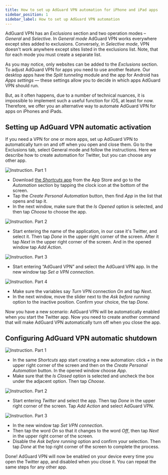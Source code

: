 ```yaml
---
title: How to set up AdGuard VPN automation for iPhone and iPad apps
sidebar_position: 1
sidebar_label: How to set up AdGuard VPN automation
---
```


AdGuard VPN has an *Exclusions* section and two operation modes – *General* and *Selective*. In *General mode* AdGuard VPN works everywhere except sites added to exclusions. Conversely, in *Selective mode*, VPN doesn't work anywhere except sites listed in the exclusions list. Note, that for each mode you must create a separate list.

As you may notice, only websites can be added to the *Exclusions* section. To adjust AdGuard VPN for apps you need to use another feature. Our desktop apps have the *Split tunneling* module and the app for Android has *Apps settings* — these settings allow you to decide in which apps AdGuard VPN should run.

But, as it often happens, due to a number of technical nuances, it is impossible to implement such a useful function for iOS, at least for now. Therefore, we offer you an alternative way to automate AdGuard VPN for apps on iPhones and iPads.

## Setting up AdGuard VPN automatic activation

If you need a VPN for one or more apps, set up AdGuard VPN to automatically turn on and off when you open and close them. Go to the Exclusions tab, select General mode and follow the instructions. Here we describe how to create automation for Twitter, but you can choose any other app.

![Instruction. Part 1](https://cdn.adguard.com/public/Adguard/Blog/VPNauto/vpn_on1_en.jpg)
* Download [the *Shortcuts* app](https://apps.apple.com/us/app/shortcuts/id915249334) from the App Store and go to the *Automation* section by tapping the clock icon at the bottom of the screen.
* Tap the *Create Personal Automation* button, then find *App* in the list that opens and tap it.
* In the next window, make sure that the *Is Opened* option is selected, and then tap *Choose* to choose the app.

![Instruction. Part 2](https://cdn.adguard.com/public/Adguard/Blog/VPNauto/vpn_on2_en.jpg)
* Start entering the name of the application, in our case it's Twitter, and select it. Then tap *Done* in the upper right corner of the screen. After it tap *Next* in the upper right corner of the screen. And in the opened window tap *Add Action*.

![Instruction. Part 3](https://cdn.adguard.com/public/Adguard/Blog/VPNauto/vpn_on3_en.jpg)

* Start entering “AdGuard VPN” and select the AdGuard VPN app. In the new window tap *Set a VPN connection*.

![Instruction. Part 4](https://cdn.adguard.com/public/Adguard/Blog/VPNauto/vpn_on4_en.jpg)
* Make sure the variables say *Turn* VPN connection *On* and tap *Next*.
* In the next window, move the slider next to the *Ask before running* option to the inactive position. Confirm your choice, the tap *Done*.

Now you have a new scenario: AdGuard VPN will be automatically enabled when you start the Twitter app. Now you need to create another command that will make AdGuard VPN automatically turn off when you close the app.

## Configuring AdGuard VPN automatic shutdown

![Instruction. Part 1](https://cdn.adguard.com/public/Adguard/Blog/VPNauto/vpn_off1_en.jpg)
* In the same *Shortcuts* app start creating a new automation: click *+* in the upper right corner of the screen and then on the *Create Personal Automation* button. In the opened window choose *App*.
* Make sure that the *Is Closed* option is selected and uncheck the box under the adjacent option. Then tap *Choose*.

![Instruction. Part 2](https://cdn.adguard.com/public/Adguard/Blog/VPNauto/vpn_off2_en.jpg)
* Start entering *Twitter* and select the app. Then tap *Done* in the upper right corner of the screen. Tap *Add Action* and select AdGuard VPN.

![Instruction. Part 3](https://cdn.adguard.com/public/Adguard/Blog/VPNauto/vpn_off3_en.jpg)

* In the new window tap *Set VPN connection*.
* Then tap the word *On* so that it changes to the word *Off*, then tap *Next* in the upper right corner of the screen.
* Disable the *Ask before running* option and confirm your selection. Then tap *Done* at the top right corner of the screen to complete the process.

Done! AdGuard VPN will now be enabled on your device every time you open the Twitter app, and disabled when you close it. You can repeat the same steps for any other app. 